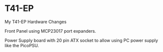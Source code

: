 # T41-EP
My T41-EP Hardware Changes

Front Panel using MCP23017 port expanders.

Power Supply board with 20 pin ATX socket to allow using PC power supply like the PicoPSU.
